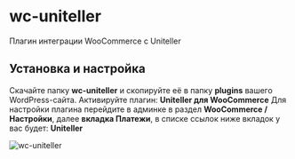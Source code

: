 # wc-uniteller

Плагин интеграции WooCommerce с Uniteller

## Установка и настройка

Скачайте папку **wc-uniteller** и скопируйте её в папку **plugins** вашего WordPress-сайта. 
Активируйте плагин: **Uniteller для WooCommerce**
Для настройки плагина перейдите в админке в раздел **WooCommerce / Настройки**, далее **вкладка Платежи**, 
в списке ссылок ниже вкладок у вас будет: **Uniteller**

![wc-uniteller](https://i.ibb.co/D7FJFxP/wc-uniteller.png "wc-uniteller")
